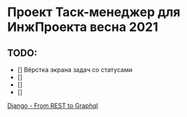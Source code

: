 # Проект Таск-менеджер для ИнжПроекта весна 2021

## TODO:

- [] Вёрстка экрана задач со статусами
- []
- []
- []

[Django - From REST to Graphql](https://www.fullstacklabs.co/blog/django-graphene-rest-graphql)
